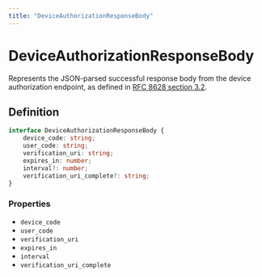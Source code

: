 ```yaml
---
title: "DeviceAuthorizationResponseBody"
---
```


# DeviceAuthorizationResponseBody

Represents the JSON-parsed successful response body from the device authorization endpoint, as defined in [RFC 8628 section 3.2](https://datatracker.ietf.org/doc/html/rfc8628#section-3.2). 

## Definition

```ts
interface DeviceAuthorizationResponseBody {
	device_code: string;
	user_code: string;
	verification_uri: string;
	expires_in: number;
	interval?: number;
	verification_uri_complete?: string;
}
```

### Properties

- `device_code`
- `user_code`
- `verification_uri`
- `expires_in`
- `interval`
- `verification_uri_complete`
